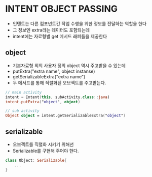 # INTENT OBJECT PASSING

- 인텐트는 다른 컴포넌트간 작업 수행을 위한 정보를 전달하는 역할을 한다
- 그 정보엔 extra라는 데이터도 포함되는데
- intent에는 자료형별 get 메서드 래퍼들을 제공한다

## object

- 기본자료형 외의 사용자 정의 object 역시 주고받을 수 있는데
- putExtra("extra name", object instanse)
- getSerializableExtra("extra name")
- 두 메서드를 통해 직렬화된 오브젝트를 주고받는다.

```kotlin
// main activity
intent = Intent(this, subActivity.class::java)
intent.putExtra("object", object)

// sub activity
Object object = intent.getSerializableExtra("object")
```

## serializable

- 오브젝트를 직렬화 시키기 위해선
- Serializable를 구현해 주어야 한다.

```kotlin
class Object: Serializable{
    ...
}
```
